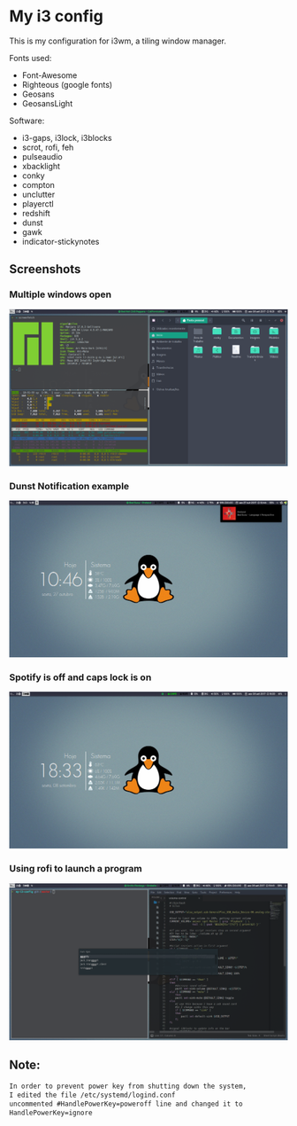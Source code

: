# My i3 config
This is my configuration for i3wm, a tiling window manager.

Fonts used:

 * Font-Awesome
 * Righteous (google fonts)
 * Geosans
 * GeosansLight

Software:

 * i3-gaps, i3lock, i3blocks
 * scrot, rofi, feh
 * pulseaudio
 * xbacklight
 * conky
 * compton
 * unclutter
 * playerctl
 * redshift
 * dunst
 * gawk
 * indicator-stickynotes

## Screenshots
### Multiple windows open
![alt text](screenshots/multipleOpen.png "Multiple windows open")
### Dunst Notification example
![alt text](screenshots/screenNotif.png "Dunst Notification example")
### Spotify is off and caps lock is on
![alt text](screenshots/capsAndOffspot.png "Spotify off and Caps on")
### Using rofi to launch a program
![alt text](screenshots/rofi.png "Rofi")

## Note:
	In order to prevent power key from shutting down the system, 
	I edited the file /etc/systemd/logind.conf
	uncommented #HandlePowerKey=poweroff line and changed it to
	HandlePowerKey=ignore